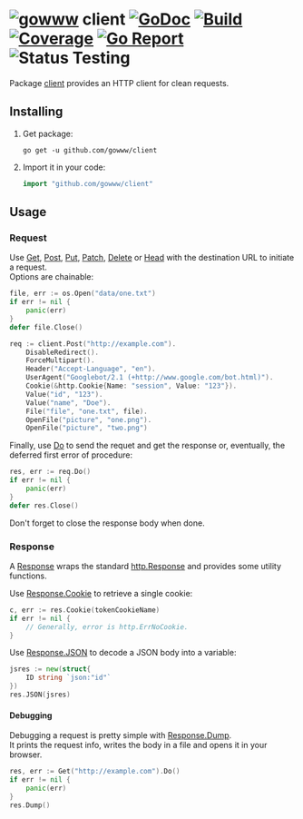 # [![gowww](https://avatars.githubusercontent.com/u/18078923?s=20)](https://github.com/gowww) client [![GoDoc](https://godoc.org/github.com/gowww/client?status.svg)](https://godoc.org/github.com/gowww/client) [![Build](https://travis-ci.org/gowww/client.svg?branch=master)](https://travis-ci.org/gowww/client) [![Coverage](https://coveralls.io/repos/github/gowww/client/badge.svg?branch=master)](https://coveralls.io/github/gowww/client?branch=master) [![Go Report](https://goreportcard.com/badge/github.com/gowww/client)](https://goreportcard.com/report/github.com/gowww/client) ![Status Testing](https://img.shields.io/badge/status-testing-orange.svg)

Package [client](https://godoc.org/github.com/gowww/client) provides an HTTP client for clean requests.

## Installing

1. Get package:

	```Shell
	go get -u github.com/gowww/client
	```

2. Import it in your code:

	```Go
	import "github.com/gowww/client"
	```

## Usage

### Request

Use [Get](https://godoc.org/github.com/gowww/client#Get), [Post](https://godoc.org/github.com/gowww/client#Post), [Put](https://godoc.org/github.com/gowww/client#Put), [Patch](https://godoc.org/github.com/gowww/client#Patch), [Delete](https://godoc.org/github.com/gowww/client#Delete) or [Head](https://godoc.org/github.com/gowww/client#Head) with the destination URL to initiate a request.  
Options are chainable:

```Go
file, err := os.Open("data/one.txt")
if err != nil {
	panic(err)
}
defer file.Close()

req := client.Post("http://example.com").
	DisableRedirect().
	ForceMultipart().
	Header("Accept-Language", "en").
	UserAgent("Googlebot/2.1 (+http://www.google.com/bot.html)").
	Cookie(&http.Cookie{Name: "session", Value: "123"}).
	Value("id", "123").
	Value("name", "Doe").
	File("file", "one.txt", file).
	OpenFile("picture", "one.png").
	OpenFile("picture", "two.png")
```

Finally, use [Do](https://godoc.org/github.com/gowww/client#Do) to send the requet and get the response or, eventually, the deferred first error of procedure:

```Go
res, err := req.Do()
if err != nil {
	panic(err)
}
defer res.Close()
```

Don't forget to close the response body when done.

### Response

A [Response](https://godoc.org/github.com/gowww/client#Response) wraps the standard [http.Response](https://golang.org/pkg/net/http/#Response) and provides some utility functions.

Use [Response.Cookie](https://godoc.org/github.com/gowww/client#Response.Cookie) to retrieve a single cookie:

```Go
c, err := res.Cookie(tokenCookieName)
if err != nil {
	// Generally, error is http.ErrNoCookie.
}
```

Use [Response.JSON](https://godoc.org/github.com/gowww/client#Response.JSON) to decode a JSON body into a variable:

```Go
jsres := new(struct{
	ID string `json:"id"`
})
res.JSON(jsres)
```

#### Debugging

Debugging a request is pretty simple with [Response.Dump](https://godoc.org/github.com/gowww/client#Response.Dump).  
It prints the request info, writes the body in a file and opens it in your browser.

```Go
res, err := Get("http://example.com").Do()
if err != nil {
	panic(err)
}
res.Dump()
```
